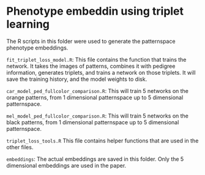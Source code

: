 # Phenotype embeddin using triplet learning

The R scripts in this folder were used to generate the patternspace phenotype embeddings.

`fit_triplet_loss_model.R`: This file contains the function that trains the network. It takes the images of patterns, combines it with pedigree information, generates triplets, and trains a network on those triplets. It will save the training history, and the model weights to disk.

`car_model_ped_fullcolor_comparison.R`: This will train 5 networks on the orange patterns, from 1 dimensional patternspace up to 5 dimensional patternspace.

`mel_model_ped_fullcolor_comparison.R`: This will train 5 networks on the black patterns, from 1 dimensional patternspace up to 5 dimensional patternspace.

`triplet_loss_tools.R` This file contains helper functions that are used in the other files.

`embeddings`: The actual embeddings are saved in this folder. Only the 5 dimensional embeddings are used in the paper.
